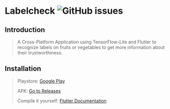 # Labelcheck  ![GitHub issues](https://img.shields.io/github/issues/phibr0/labelcheck?style=flat-square)

## Introduction

> A Cross-Platform Application using TensorFlow-Lite and Flutter to recognize labels on fruits or vegetables to get more information about their trustworthiness.

## Installation

> Playstore: [Google Play]()
>
> APK: [Go to Releases]()
>
> Compile it yourself: [Flutter Documentation](https://flutter.dev/docs/deployment/android#building-the-app-for-release)
